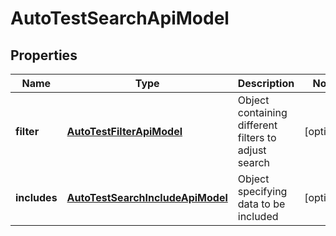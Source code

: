 

# AutoTestSearchApiModel


## Properties

| Name | Type | Description | Notes |
|------------ | ------------- | ------------- | -------------|
|**filter** | [**AutoTestFilterApiModel**](AutoTestFilterApiModel.md) | Object containing different filters to adjust search |  [optional] |
|**includes** | [**AutoTestSearchIncludeApiModel**](AutoTestSearchIncludeApiModel.md) | Object specifying data to be included |  [optional] |



